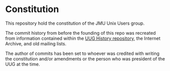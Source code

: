 # Constitution

This repository hold the constitution of the JMU Unix Users group.

The commit history from before the founding of this repo was recreated from
information contained within the
[UUG History repository](https://github.com/jmunixusers/history), the
Internet Archive, and old mailing lists.

The author of commits has been set to whoever was credited with writing the
constitution and/or amendments or the person who was president of the UUG at
the time.
